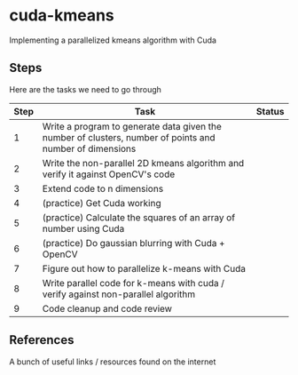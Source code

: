 # cuda-kmeans
Implementing a parallelized kmeans algorithm with Cuda

## Steps
Here are the tasks we need to go through

| Step | Task | Status |
|---|----|----|
| 1 | Write a program to generate data given the number of clusters, number of points and number of dimensions | |
| 2 | Write the non-parallel 2D kmeans algorithm and verify it against OpenCV's code | |
| 3 | Extend code to n dimensions | |
| 4 | (practice) Get Cuda working | |
| 5 | (practice) Calculate the squares of an array of number using Cuda | |
| 6 | (practice) Do gaussian blurring with Cuda + OpenCV | |
| 7 | Figure out how to parallelize k-means with Cuda | |
| 8 | Write parallel code for k-means with cuda / verify against non-parallel algorithm | |
| 9 | Code cleanup and code review | |

## References
A bunch of useful links / resources found on the internet
